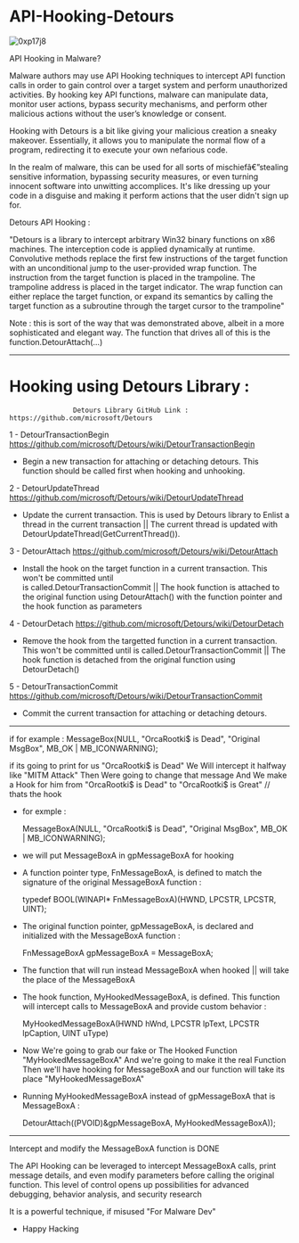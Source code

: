 # API-Hooking-Detours


![0xp17j8](https://github.com/0xp17j8/Hooking-Detours/assets/111459558/83948489-9dd9-43e7-bb65-474863d36011)


API Hooking in Malware? 

Malware authors may use API Hooking techniques to intercept API function 
calls in order to gain control over a target system and perform unauthorized 
activities. By hooking key API functions, malware can manipulate data, monitor 
user actions, bypass security mechanisms, and perform other malicious actions 
without the user’s knowledge or consent.


Hooking with Detours is a bit like giving your malicious creation a sneaky makeover. Essentially, it allows you to manipulate the normal flow of a program, redirecting it to execute your own nefarious code.

In the realm of malware, this can be used for all sorts of mischiefâ€”stealing sensitive information, bypassing security measures, or even turning innocent software into unwitting accomplices. It's like dressing up your code in a disguise and making it perform actions that the user didn't sign up for.


Detours API Hooking : 

"Detours is a library to intercept arbitrary Win32 binary functions on x86 machines. 
The interception code is applied dynamically at runtime. Convolutive methods replace 
the first few instructions of the target function with an unconditional jump to the 
user-provided wrap function. The instruction from the target function is placed in 
the trampoline. The trampoline address is placed in the target indicator. The wrap 
function can either replace the target function, or expand its semantics by calling 
the target function as a subroutine through the target cursor to the trampoline"

Note : 
      this is sort of the way that was demonstrated above, albeit in a more 
	    sophisticated and elegant way. The function that drives all of this is 
	    the function.DetourAttach(…)
___________________________________________________________________________________


# Hooking using Detours Library :

                    Detours Library GitHub Link : https://github.com/microsoft/Detours
1 - DetourTransactionBegin              https://github.com/microsoft/Detours/wiki/DetourTransactionBegin  
  - Begin a new transaction for attaching or detaching detours. This function should be called first 
    when hooking and unhooking.

2 - DetourUpdateThread                  https://github.com/microsoft/Detours/wiki/DetourUpdateThread
  - Update the current transaction. This is used by Detours library to Enlist a thread in the current 
    transaction || The current thread is updated with DetourUpdateThread(GetCurrentThread()).

3 - DetourAttach                        https://github.com/microsoft/Detours/wiki/DetourAttach
  - Install the hook on the target function in a current transaction. This won't be committed until  
     is called.DetourTransactionCommit || The hook function is attached to the original function 
     using DetourAttach() with the function pointer and the hook function as parameters

4 - DetourDetach                        https://github.com/microsoft/Detours/wiki/DetourDetach
  - Remove the hook from the targetted function in a current transaction. This won't be committed 
     until  is called.DetourTransactionCommit || The hook function is detached from the original 
     function using DetourDetach()

5 - DetourTransactionCommit             https://github.com/microsoft/Detours/wiki/DetourTransactionCommit
  - Commit the current transaction for attaching or detaching detours.





___________________________________________________________________________________






if for example :     MessageBox(NULL, "OrcaRootki$ is Dead", "Original MsgBox", MB_OK | MB_ICONWARNING);

if its going to print for us "OrcaRootki$ is Dead" We Will intercept it halfway like "MITM Attack"
Then Were going to change that message And We make a Hook for him from "OrcaRootki$ is Dead" to 
"OrcaRootki$ is Great"  // thats the hook 




- for exmple : 

    MessageBoxA(NULL, "OrcaRootki$ is Dead", "Original MsgBox", MB_OK | MB_ICONWARNING);

- we will put MessageBoxA in gpMessageBoxA for hooking 

- A function pointer type, FnMessageBoxA, is defined to match the signature of the original MessageBoxA function :
  
  typedef BOOL(WINAPI* FnMessageBoxA)(HWND, LPCSTR, LPCSTR, UINT);

- The original function pointer, gpMessageBoxA, is declared and initialized with the MessageBoxA function :
  
  FnMessageBoxA gpMessageBoxA = MessageBoxA;



- The function that will run instead MessageBoxA when hooked || will take the place of the MessageBoxA
- The hook function, MyHookedMessageBoxA, is defined. This function will intercept calls to MessageBoxA and provide custom behavior :
  
  MyHookedMessageBoxA(HWND hWnd, LPCSTR lpText, LPCSTR lpCaption, UINT uType)         



- Now We're going to grab our fake or The Hooked Function "MyHookedMessageBoxA" And we're going to make it the real Function Then
  we'll have hooking for MessageBoxA and our function will take its place "MyHookedMessageBoxA"

- Running MyHookedMessageBoxA instead of gpMessageBoxA that is MessageBoxA :
  
	DetourAttach((PVOID)&gpMessageBoxA, MyHookedMessageBoxA));
	
___________________________________________________________________________________



  Intercept and modify the MessageBoxA function is DONE

  The API Hooking can be leveraged to intercept MessageBoxA calls, 
  print message details, and even modify parameters before calling 
  the original function. This level of control opens up possibilities 
  for advanced debugging, behavior analysis, and security research
	
  It is a powerful technique, if misused "For Malware Dev"
	
	
	



- Happy Hacking




